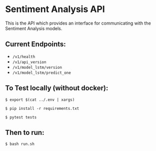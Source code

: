 # Sentiment Analysis API

This is the API which provides an interface for communicating with the Sentiment Analysis models.

## Current Endpoints:

- `/v1/health`
- `/v1/api_version`
- `/v1/model_lstm/version`
- `/v1/model_lstm/predict_one`

## To Test locally (without docker): 

`$ export $(cat ../.env | xargs)`

`$ pip install -r requirements.txt`

`$ pytest tests`

## Then to run:
`$ bash run.sh`